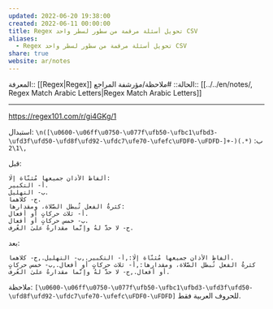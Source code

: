 ```yaml
---
updated: 2022-06-20 19:38:00
created: 2022-06-11 00:00:00
title: Regex تحويل أسئلة مرقمة من سطور لسطر واحد CSV
aliases:
  - Regex تحويل أسئلة مرقمة من سطور لسطر واحد CSV
share: true
website: ar/notes
---
```


المعرفة:: [[Regex|Regex]]
الحالة:: #ملاحظة/مؤرشفة
المراجع:: [[../../en/notes/, Regex Match Arabic Letters|Regex Match Arabic Letters]]

---

<https://regex101.com/r/gi4GKg/1>

استبدال: `\n([\u0600-\u06ff\u0750-\u077f\ufb50-\ufbc1\ufbd3-\ufd3f\ufd50-\ufd8f\ufd92-\ufdc7\ufe70-\ufefc\uFDF0-\uFDFD-]+-)(.*)`
ب: `,\1\2`

قبل:

```
ألفاظُ الأذان جميعها مُثنّاة إلّا:
أ- التكبير.
ب- التهليل.
ج- كلاهما.
كثرةُ الفعل تُبطل الصَّلاة، ومقدارها:
أ- ثلاث حركاتٍ أو أفعال.
ب- خمس حركاتٍ أو أفعال.
ج- لا حدَّ لهُ وإنَّما مقدارهُ علىٰ العُرف.
```

بعد:

```
ألفاظُ الأذان جميعها مُثنّاة إلّا:,أ- التكبير.,ب- التهليل.,ج- كلاهما.
كثرةُ الفعل تُبطل الصَّلاة، ومقدارها:,أ- ثلاث حركاتٍ أو أفعال.,ب- خمس حركاتٍ أو أفعال.,ج- لا حدَّ لهُ وإنَّما مقدارهُ علىٰ العُرف.
```

ملاحظة:
`[\u0600-\u06ff\u0750-\u077f\ufb50-\ufbc1\ufbd3-\ufd3f\ufd50-\ufd8f\ufd92-\ufdc7\ufe70-\ufefc\uFDF0-\uFDFD]` للحروف العربية فقط.

